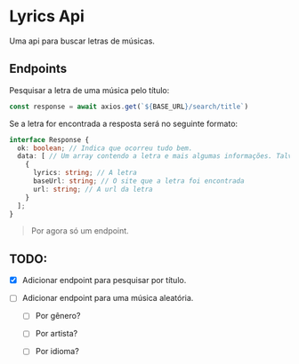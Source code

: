 # Lyrics Api

Uma api para buscar letras de músicas.

## Endpoints

Pesquisar a letra de uma música pelo título:
```ts
const response = await axios.get(`${BASE_URL}/search/title`)
```

Se a letra for encontrada a resposta será no seguinte formato:
```ts
interface Response {
  ok: boolean; // Indica que ocorreu tudo bem.
  data: [ // Um array contendo a letra e mais algumas informações. Talvez possa incluir vários sites.
    {
      lyrics: string; // A letra
      baseUrl: string; // O site que a letra foi encontrada
      url: string; // A url da letra
    }
  ];
}
```

> Por agora só um endpoint.

## TODO:

- [x] Adicionar endpoint para pesquisar por título.

- [ ] Adicionar endpoint para uma música aleatória.

  - [ ] Por gênero?
  
  - [ ] Por artista?

  - [ ] Por idioma?
